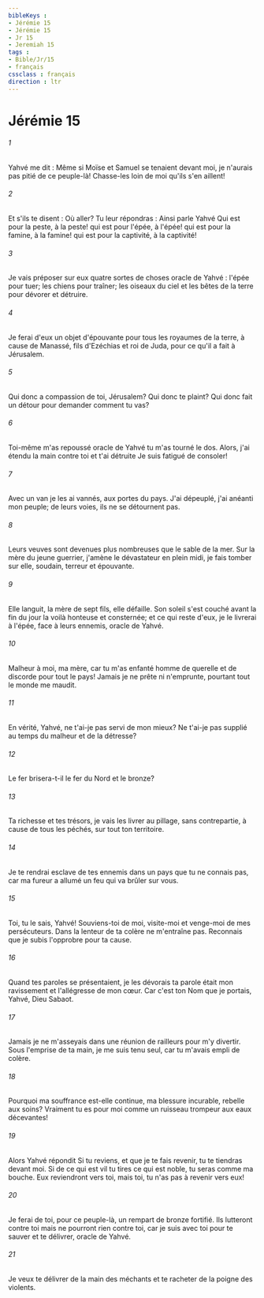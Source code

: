 ```yaml
---
bibleKeys : 
- Jérémie 15
- Jérémie 15
- Jr 15
- Jeremiah 15
tags : 
- Bible/Jr/15
- français
cssclass : français
direction : ltr
---
```


# Jérémie 15

###### 1
Yahvé me dit : Même si Moïse et Samuel se tenaient devant moi, je n'aurais pas pitié de ce peuple-là! Chasse-les loin de moi qu'ils s'en aillent!
###### 2
Et s'ils te disent : Où aller? Tu leur répondras : Ainsi parle Yahvé Qui est pour la peste, à la peste! qui est pour l'épée, à l'épée! qui est pour la famine, à la famine! qui est pour la captivité, à la captivité!
###### 3
Je vais préposer sur eux quatre sortes de choses oracle de Yahvé : l'épée pour tuer; les chiens pour traîner; les oiseaux du ciel et les bêtes de la terre pour dévorer et détruire.
###### 4
Je ferai d'eux un objet d'épouvante pour tous les royaumes de la terre, à cause de Manassé, fils d'Ezéchias et roi de Juda, pour ce qu'il a fait à Jérusalem.
###### 5
Qui donc a compassion de toi, Jérusalem? Qui donc te plaint? Qui donc fait un détour pour demander comment tu vas?
###### 6
Toi-même m'as repoussé oracle de Yahvé tu m'as tourné le dos. Alors, j'ai étendu la main contre toi et t'ai détruite Je suis fatigué de consoler!
###### 7
Avec un van je les ai vannés, aux portes du pays. J'ai dépeuplé, j'ai anéanti mon peuple; de leurs voies, ils ne se détournent pas.
###### 8
Leurs veuves sont devenues plus nombreuses que le sable de la mer. Sur la mère du jeune guerrier, j'amène le dévastateur en plein midi, je fais tomber sur elle, soudain, terreur et épouvante.
###### 9
Elle languit, la mère de sept fils, elle défaille. Son soleil s'est couché avant la fin du jour la voilà honteuse et consternée; et ce qui reste d'eux, je le livrerai à l'épée, face à leurs ennemis, oracle de Yahvé.
###### 10
Malheur à moi, ma mère, car tu m'as enfanté homme de querelle et de discorde pour tout le pays! Jamais je ne prête ni n'emprunte, pourtant tout le monde me maudit.
###### 11
En vérité, Yahvé, ne t'ai-je pas servi de mon mieux? Ne t'ai-je pas supplié au temps du malheur et de la détresse?
###### 12
Le fer brisera-t-il le fer du Nord et le bronze?
###### 13
Ta richesse et tes trésors, je vais les livrer au pillage, sans contrepartie, à cause de tous les péchés, sur tout ton territoire.
###### 14
Je te rendrai esclave de tes ennemis dans un pays que tu ne connais pas, car ma fureur a allumé un feu qui va brûler sur vous.
###### 15
Toi, tu le sais, Yahvé! Souviens-toi de moi, visite-moi et venge-moi de mes persécuteurs. Dans la lenteur de ta colère ne m'entraîne pas. Reconnais que je subis l'opprobre pour ta cause.
###### 16
Quand tes paroles se présentaient, je les dévorais ta parole était mon ravissement et l'allégresse de mon cœur. Car c'est ton Nom que je portais, Yahvé, Dieu Sabaot.
###### 17
Jamais je ne m'asseyais dans une réunion de railleurs pour m'y divertir. Sous l'emprise de ta main, je me suis tenu seul, car tu m'avais empli de colère.
###### 18
Pourquoi ma souffrance est-elle continue, ma blessure incurable, rebelle aux soins? Vraiment tu es pour moi comme un ruisseau trompeur aux eaux décevantes!
###### 19
Alors Yahvé répondit Si tu reviens, et que je te fais revenir, tu te tiendras devant moi. Si de ce qui est vil tu tires ce qui est noble, tu seras comme ma bouche. Eux reviendront vers toi, mais toi, tu n'as pas à revenir vers eux!
###### 20
Je ferai de toi, pour ce peuple-là, un rempart de bronze fortifié. Ils lutteront contre toi mais ne pourront rien contre toi, car je suis avec toi pour te sauver et te délivrer, oracle de Yahvé.
###### 21
Je veux te délivrer de la main des méchants et te racheter de la poigne des violents.

